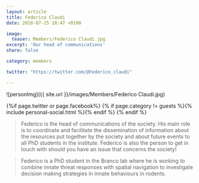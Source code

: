 ```yaml
---
layout: article
title: Federico Claudi
date: 2018-07-25 18:47 +0100

image:
  teaser: Members/Federico Claudi.jpg
excerpt: 'Our head of communications'
share: false

category: members

twitter: "https://twitter.com/@Federico_claudi"

---
```


![personImg]({{ site.url }}/images/Members/Federico Claudi.jpg)



{%if page.twitter or page.facebook%}
{% if page.category != guests %}{% include personal-social.html %}{% endif %}
{% endif %}



> Federico is the head of communications of the society. His main role is to coordinate and facilitate
the dissemination of information about the resources put together by the society and about future events
to all PhD students in the institute. Federico is also the person to get in touch with should you have
an issue that concerns the society!

> Federico is a PhD student in the Branco lab where he is working to combine innate threat responses with
spatial navigation to investigate decision making strategies in innate behaviours in rodents. 

